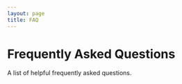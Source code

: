 ```yaml
---
layout: page
title: FAQ
---
```


# Frequently Asked Questions

A list of helpful frequently asked questions.